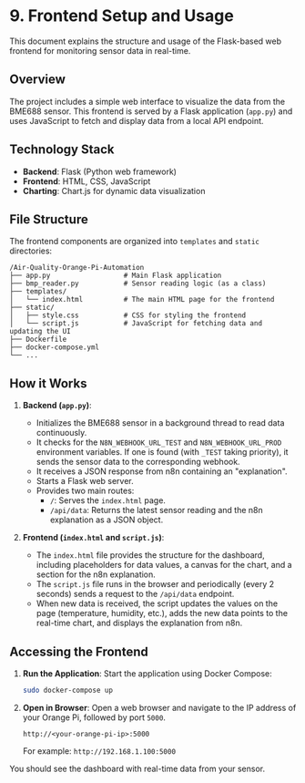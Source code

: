 # 9. Frontend Setup and Usage

This document explains the structure and usage of the Flask-based web frontend for monitoring sensor data in real-time.

## Overview

The project includes a simple web interface to visualize the data from the BME688 sensor. This frontend is served by a Flask application (`app.py`) and uses JavaScript to fetch and display data from a local API endpoint.

## Technology Stack

- **Backend**: Flask (Python web framework)
- **Frontend**: HTML, CSS, JavaScript
- **Charting**: Chart.js for dynamic data visualization

## File Structure

The frontend components are organized into `templates` and `static` directories:

```
/Air-Quality-Orange-Pi-Automation
├── app.py                  # Main Flask application
├── bmp_reader.py           # Sensor reading logic (as a class)
├── templates/
│   └── index.html          # The main HTML page for the frontend
├── static/
│   ├── style.css           # CSS for styling the frontend
│   └── script.js           # JavaScript for fetching data and updating the UI
├── Dockerfile
├── docker-compose.yml
└── ...
```

## How it Works

1.  **Backend (`app.py`)**:
    -   Initializes the BME688 sensor in a background thread to read data continuously.
    -   It checks for the `N8N_WEBHOOK_URL_TEST` and `N8N_WEBHOOK_URL_PROD` environment variables. If one is found (with `_TEST` taking priority), it sends the sensor data to the corresponding webhook.
    -   It receives a JSON response from n8n containing an "explanation".
    -   Starts a Flask web server.
    -   Provides two main routes:
        -   `/`: Serves the `index.html` page.
        -   `/api/data`: Returns the latest sensor reading and the n8n explanation as a JSON object.

2.  **Frontend (`index.html` and `script.js`)**:
    -   The `index.html` file provides the structure for the dashboard, including placeholders for data values, a canvas for the chart, and a section for the n8n explanation.
    -   The `script.js` file runs in the browser and periodically (every 2 seconds) sends a request to the `/api/data` endpoint.
    -   When new data is received, the script updates the values on the page (temperature, humidity, etc.), adds the new data points to the real-time chart, and displays the explanation from n8n.

## Accessing the Frontend

1.  **Run the Application**: Start the application using Docker Compose:
    ```sh
    sudo docker-compose up
    ```

2.  **Open in Browser**: Open a web browser and navigate to the IP address of your Orange Pi, followed by port `5000`.
    ```
    http://<your-orange-pi-ip>:5000
    ```
    For example: `http://192.168.1.100:5000`

You should see the dashboard with real-time data from your sensor.
